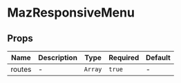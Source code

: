 # MazResponsiveMenu

## Props

<!-- @vuese:MazResponsiveMenu:props:start -->
|Name|Description|Type|Required|Default|
|---|---|---|---|---|
|routes|-|`Array`|`true`|-|

<!-- @vuese:MazResponsiveMenu:props:end -->


